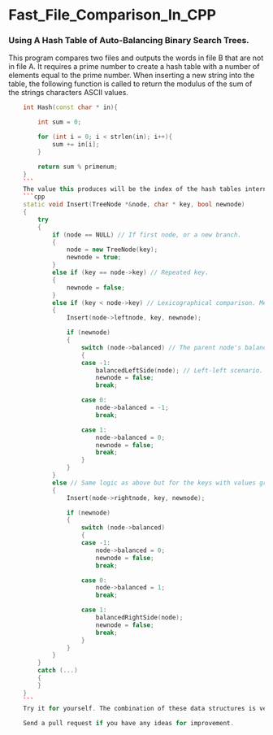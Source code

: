 # Fast_File_Comparison_In_CPP
### Using A Hash Table of Auto-Balancing Binary Search Trees.

This program compares two files and outputs the words in file B that are not in file A. It requires a prime number to create a hash table with a number of elements equal to the prime number. When inserting a new string into the table, the following function is called to return the modulus of the sum of the strings characters ASCII values. 

```cpp
	int Hash(const char * in){

		int sum = 0;

		for (int i = 0; i < strlen(in); i++){
			sum += in[i];
		}

		return sum % primenum;
	}
	```
	The value this produces will be the index of the hash tables internal array it will store the string. Hashing two completely different strings may produce the same value, so at each index of the array live an auto-balancing binary search tree. This data structure will add child nodes to the right or left of a root node according to a lexicographical comparison (lesser or greater ASCII data).
	```cpp
	static void Insert(TreeNode *&node, char * key, bool newnode)
	{
		try
		{
			if (node == NULL) // If first node, or a new branch.
			{
				node = new TreeNode(key);
				newnode = true;
			}
			else if (key == node->key) // Repeated key. 
			{
				newnode = false;
			}
			else if (key < node->key) // Lexicographical comparison. Median ASCII code is 110 or 'n'
			{
				Insert(node->leftnode, key, newnode);

				if (newnode)
				{
					switch (node->balanced) // The parent node's balance (if node was inserted).
					{
					case -1:
						balancedLeftSide(node); // Left-left scenario. 
						newnode = false;
						break;

					case 0:
						node->balanced = -1;
						break;

					case 1:
						node->balanced = 0;
						newnode = false;
						break;
					}
				}
			}
			else // Same logic as above but for the keys with values greater than their parent node. (Right side)
			{
				Insert(node->rightnode, key, newnode);

				if (newnode)
				{
					switch (node->balanced)
					{
					case -1:
						node->balanced = 0;
						newnode = false;
						break;

					case 0:
						node->balanced = 1;
						break;

					case 1:
						balancedRightSide(node);
						newnode = false;
						break;
					}
				}
			}
		}
		catch (...)
		{
		}
	}
	```
	Try it for yourself. The combination of these data structures is very, very fast! Much better than traditional linear searches!
	
	Send a pull request if you have any ideas for improvement. 
